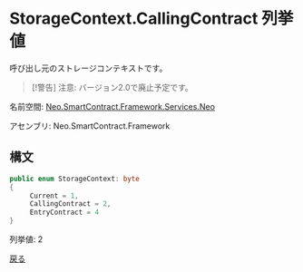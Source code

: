 # StorageContext.CallingContract 列挙値

呼び出し元のストレージコンテキストです。

> [!警告]
> 注意: バージョン2.0で廃止予定です。

名前空間: [Neo.SmartContract.Framework.Services.Neo](../../neo.md)

アセンブリ: Neo.SmartContract.Framework

## 構文

```c#
public enum StorageContext: byte
{
     Current = 1,
     CallingContract = 2,
     EntryContract = 4
}
```

列挙値: 2



[戻る](../StorageContext.md)
